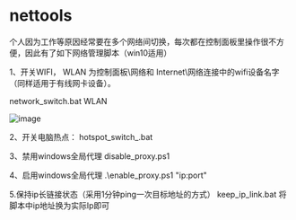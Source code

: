 # nettools
个人因为工作等原因经常要在多个网络间切换，每次都在控制面板里操作很不方便，因此有了如下网络管理脚本（win10适用）

1、开关WIFI， WLAN 为控制面板\网络和 Internet\网络连接中的wifi设备名字（同样适用于有线网卡设备）。

network_switch.bat  WLAN

![image](https://user-images.githubusercontent.com/3379460/134833619-a406e37c-0e4d-4ed4-8aaa-5cc91871a731.png)

2、开关电脑热点：
hotspot_switch_.bat


3、禁用windows全局代理
disable_proxy.ps1

4、启用windows全局代理
.\enable_proxy.ps1 "ip:port"

5.保持ip长链接状态（采用1分钟ping一次目标地址的方式）
keep_ip_link.bat   将脚本中ip地址换为实际Ip即可

